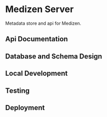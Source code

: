 # Medizen Server

Metadata store and api for Medizen.

## Api Documentation

## Database and Schema Design

## Local Development

## Testing

## Deployment